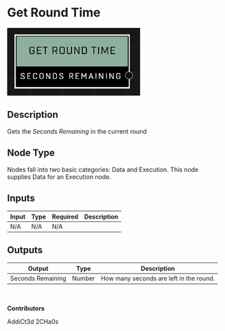 # Get Round Time
![](../../../.gitbook/assets/get-round-time.png)
## Description
Gets the *Seconds Remaining* in the current round

## Node Type
Nodes fall into two basic categories: Data and Execution. This node supplies Data for an Execution node.

## Inputs
| Input | Type | Required | Description |
|------------------|------------------|----------|--------------------------------------------------------------|
| N/A | N/A | N/A | |

## Outputs
| Output | Type | Description |
|------------------|------------------|--------------------------------------------------------------|
| Seconds Remaining | Number | How many seconds are left in the round. |

\
\
**Contributors**

AddiCt3d 2CHa0s